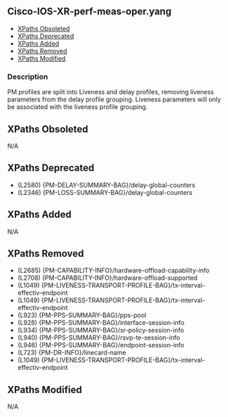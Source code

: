 ## Cisco-IOS-XR-perf-meas-oper.yang

- [XPaths Obsoleted](#xpaths-obsoleted)
- [XPaths Deprecated](#xpaths-deprecated)
- [XPaths Added](#xpaths-added)
- [XPaths Removed](#xpaths-removed)
- [XPaths Modified](#xpaths-modified)

### Description

PM profiles are split into Liveness and delay profiles, removing liveness parameters from the delay profile grouping. Liveness parameters will only be associated with the liveness profile grouping.

## XPaths Obsoleted

N/A

## XPaths Deprecated

- (L2580)	{PM-DELAY-SUMMARY-BAG}/delay-global-counters
- (L2346)	{PM-LOSS-SUMMARY-BAG}/delay-global-counters

## XPaths Added

N/A

## XPaths Removed

- (L2685)	{PM-CAPABILITY-INFO}/hardware-offload-capability-info
- (L2708)	{PM-CAPABILITY-INFO}/hardware-offload-supported
- (L1049)	{PM-LIVENESS-TRANSPORT-PROFILE-BAG}/tx-interval-effectiv-endpoint
- (L1049)	{PM-LIVENESS-TRANSPORT-PROFILE-BAG}/tx-interval-effectiv-endpoint
- (L923)	{PM-PPS-SUMMARY-BAG}/pps-pool
- (L928)	{PM-PPS-SUMMARY-BAG}/interface-session-info
- (L934)	{PM-PPS-SUMMARY-BAG}/sr-policy-session-info
- (L940)	{PM-PPS-SUMMARY-BAG}/rsvp-te-session-info
- (L946)	{PM-PPS-SUMMARY-BAG}/endpoint-session-info
- (L723)	{PM-DR-INFO}/linecard-name
- (L1049)	{PM-LIVENESS-TRANSPORT-PROFILE-BAG}/tx-interval-effectiv-endpoint

## XPaths Modified

N/A

